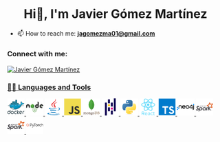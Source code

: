 <h1 align="center">Hi👋, I'm Javier Gómez Martínez</h1>

- 📫 How to reach me: **jagomezma01@gmail.com**

### Connect with me:

<p align="left">
<a href="https://www.linkedin.com/in/javier-g%C3%B3mez-mart%C3%ADnez-b578331a9/" target="blank"><img align="center" src="https://raw.githubusercontent.com/rahuldkjain/github-profile-readme-generator/master/src/images/icons/Social/linked-in-alt.svg" alt="Javier Gómez Martínez" height="30" width="40"/>
</p>

### 👨‍💻 Languages and Tools

<p align="left"> 
<a href="https://www.docker.com/" target="_blank" rel="noreferrer"> <img src="https://raw.githubusercontent.com/devicons/devicon/master/icons/docker/docker-original-wordmark.svg" alt="docker" width="40" height="40"/> 
<a href="https://nodejs.org/" target="_blank" rel="noreferrer"> <img src="https://raw.githubusercontent.com/devicons/devicon/refs/heads/master/icons/nodejs/nodejs-original-wordmark.svg" alt="nodejs" width="40" height="40"/> 
<a href="https://www.java.com" target="_blank" rel="noreferrer"> <img src="https://raw.githubusercontent.com/devicons/devicon/master/icons/java/java-original.svg" alt="java" width="40" height="40"/>
<a href="https://developer.mozilla.org/en-US/docs/Web/JavaScript" target="_blank" rel="noreferrer"> <img src="https://raw.githubusercontent.com/devicons/devicon/master/icons/javascript/javascript-original.svg" alt="javascript" width="40" height="40"/>
<a href="https://www.mongodb.com/" target="_blank" rel="noreferrer"> <img src="https://raw.githubusercontent.com/devicons/devicon/master/icons/mongodb/mongodb-original-wordmark.svg" alt="mongodb" width="40" height="40"/>
<a href="https://pandas.pydata.org/" target="_blank" rel="noreferrer"> <img src="https://raw.githubusercontent.com/devicons/devicon/2ae2a900d2f041da66e950e4d48052658d850630/icons/pandas/pandas-original.svg" alt="pandas" width="40" height="40"/>
<a href="https://www.python.org" target="_blank" rel="noreferrer"> <img src="https://raw.githubusercontent.com/devicons/devicon/master/icons/python/python-original.svg" alt="python" width="40" height="40"/>
<a href="https://reactjs.org/" target="_blank" rel="noreferrer"> <img src="https://raw.githubusercontent.com/devicons/devicon/master/icons/react/react-original-wordmark.svg" alt="react" width="40" height="40"/>
<a href="https://www.typescriptlang.org/" target="_blank" rel="noreferrer"> <img src="https://raw.githubusercontent.com/devicons/devicon/master/icons/typescript/typescript-original.svg" alt="typescript" width="40" height="40"/>
<a href="https://neo4j.com/" target="_blank" rel="noreferrer"> <img src="https://raw.githubusercontent.com/devicons/devicon/refs/heads/master/icons/neo4j/neo4j-original-wordmark.svg" alt="neo4j" width="40" height="40"/>
<a href="https://spark.apache.org/" target="_blank" rel="noreferrer"> <img src="https://raw.githubusercontent.com/devicons/devicon/refs/heads/master/icons/apachespark/apachespark-original-wordmark.svg" alt="spark" width="40" height="40"/>
<a href="https://spark.apache.org/" target="_blank" rel="noreferrer"> <img src="https://raw.githubusercontent.com/devicons/devicon/refs/heads/master/icons/apachespark/apachespark-original-wordmark.svg" alt="spark" width="40" height="40"/>
<a href="https://pytorch.org/" target="_blank" rel="noreferrer"> <img src="https://raw.githubusercontent.com/devicons/devicon/refs/heads/master/icons/pytorch/pytorch-original-wordmark.svg" alt="pytorch" width="40" height="40"/>
</p>